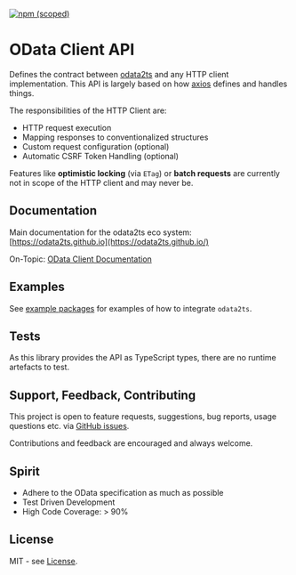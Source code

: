 [![npm (scoped)](https://img.shields.io/npm/v/@odata2ts/odata-client-api?style=for-the-badge)](https://www.npmjs.com/package/@odata2ts/odata-client-api)

# OData Client API

Defines the contract between [odata2ts](https://github.com/odata2ts/odata2ts) and any HTTP client implementation.
This API is largely based on how [axios](https://github.com/axios/axios) defines and handles things.

The responsibilities of the HTTP Client are:
- HTTP request execution
- Mapping responses to conventionalized structures
- Custom request configuration (optional)
- Automatic CSRF Token Handling (optional)

Features like **optimistic locking** (via `ETag`) or **batch requests** are currently not in scope
of the HTTP client and may never be.

## Documentation
Main documentation for the odata2ts eco system:
[https://odata2ts.github.io](https://odata2ts.github.io/)

On-Topic: [OData Client Documentation](https://odata2ts.github.io/docs/http-client/odata-client)

## Examples
See [example packages](https://github.com/odata2ts/odata2ts/tree/main/examples) for examples of how to integrate `odata2ts`.

## Tests
As this library provides the API as TypeScript types, there are no runtime
artefacts to test.

## Support, Feedback, Contributing
This project is open to feature requests, suggestions, bug reports, usage questions etc.
via [GitHub issues](https://github.com/odata2ts/odata2ts/issues).

Contributions and feedback are encouraged and always welcome.

## Spirit
* Adhere to the OData specification as much as possible
* Test Driven Development
* High Code Coverage: > 90%

## License
MIT - see [License](./LICENSE).
